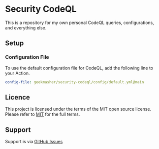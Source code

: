 # Security CodeQL

This is a repository for my own personal CodeQL queries, configurations, and everything else.

## Setup

### Configuration File

To use the default configuration file for CodeQL, add the following line to your Action.

```yaml
config-file: geekmasher/security-codeql/config/default.yml@main
```

## Licence

This project is licensed under the terms of the MIT open source license.
Please refer to [MIT](./LICENSE.md) for the full terms.

## Support

Support is via [GitHub Issues](https://github.com/GeekMasher/security-codeql/issues)
